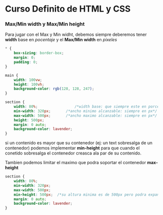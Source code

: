 # Curso Definito de HTML y CSS

### Max/Min width y Max/Min height

Para jugar con el Max y Min widht, debemos siempre deberemos tener **width** base en *pocentaje* y el **Max/Min width** en *pixeles*

```css
* {
	box-sizing: border-box;
	margin: 0;
	padding: 0;
}

main {
	width: 100vw;
	height: 100vh;
	background-color: rgb(128, 128, 247);
}

section {
	width: 80%;					/*width base: que siempre este en porcentaje*/
	min-width: 320px;		/*ancho minimo alcanzable: siempre en px*/
	max-width: 500px;		/*ancho maximo alcanzable: siempre en px*/
	height: 500px;
	margin: 0 auto;
	background-color: lavender;
}
```

si un contenido es mayor que su contenedor (ej: un text sobresalga de un contenedor) podemos implementar **min-height** para que cuando el conetido sobresalga  el contenedor creasca ala par de su contenido.

Tambien podemos limitar el maximo que podra soportar el contenedor  **max-height**

```css
section {
	width: 80%;
	min-width: 320px;
	max-width: 500px;
	min-height: 500px;  /*su altura minima es de 500px pero podra expandirse a medida del tamaño de su contenido*/
	margin: 0 auto;
	background-color: lavender;
}
```